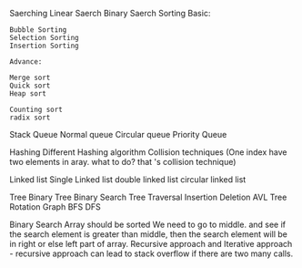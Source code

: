 Saerching
    Linear Saerch
    Binary Saerch
Sorting
    Basic: 
    
    Bubble Sorting
    Selection Sorting
    Insertion Sorting

    Advance:

    Merge sort
    Quick sort
    Heap sort

    Counting sort
    radix sort

Stack
Queue
    Normal queue
    Circular queue
    Priority Queue

Hashing
    Different Hashing algorithm
    Collision techniques (One index have two elements in aray. what to do? that 's collision technique)

Linked list
    Single Linked list
    double linked list
    circular linked list

Tree
    Binary Tree
    Binary Search Tree
        Traversal
        Insertion
        Deletion
    AVL Tree
        Rotation
Graph
    BFS
    DFS


Binary Search
    Array should be sorted
    We need to go to middle. and see if the search element is greater than middle, then the search element will be in right or else left part of array. 
    Recursive approach and Iterative approach - recursive approach can lead to stack overflow if there are two many calls.